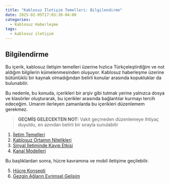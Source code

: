 ```yaml
---
title: "Kablosuz İletişim Temelleri: Bilgilendirme"
date: 2025-02-05T17:03:30-04:00
categories:
  - Kablosuz Haberleşme
tags:
  - kablosuz iletişim
---
```


## Bilgilendirme

Bu içerik, kablosuz iletişim temelleri üzerine hızlıca Türkçeleştirdiğim ve not aldığım bilgilerin kümelenmesinden oluşuyor. Kablosuz haberleşme üzerine bütünlüklü bir kaynak olmadığından belirli konular arasında kopukluklar da bulunabilir. 

Bu nedenle, bu konuda, içerikleri bir arşiv gibi tutmak yerine yalnızca dosya ve klasörler oluşturarak, bu içerikler arasında bağlantılar kurmayı tercih edeceğim. Umarım ilerleyen zamanlarda bu içerikleri düzenlemem gerekmez. 

>**GEÇMİŞ GELECEKTEN NOT:** Vakit geçmeden düzenlemeye ihtiyaç duyuldu, en azından belirli bir sırayla sunulabilir

1. [İletim Temelleri](/posts/wireless-communication-basics)
2. [Kablosuz Ortamın Nitelikleri](/posts/wireless-communication-wireless-environment)
3. [Sinyal İletiminde Kayıp Etkisi](/posts/wireless-communication-loss-models)
4. [Kanal Modelleri](/posts/wireless-communication-wireless-channel-models)

Bu başlıklardan sonra, hücre kavramına ve mobil iletişime geçilebilir.

5. [Hücre Konsepti](/posts/wireless-communication-cell-concept)
6. [Gezgin Ağların Evrimsel Gelişim](/posts/wireless-communication-evolution)

